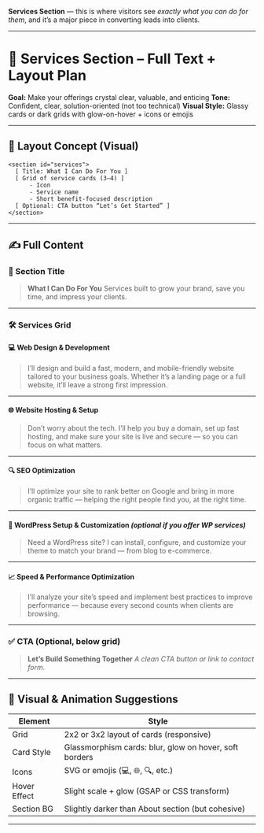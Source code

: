**Services Section** — this is where visitors see *exactly what you can do for them*, and it’s a major piece in converting leads into clients.

---

# 🧠 **Services Section – Full Text + Layout Plan**

**Goal:** Make your offerings crystal clear, valuable, and enticing
**Tone:** Confident, clear, solution-oriented (not too technical)
**Visual Style:** Glassy cards or dark grids with glow-on-hover + icons or emojis

---

## 📄 Layout Concept (Visual)

```
<section id="services">
  [ Title: What I Can Do For You ]
  [ Grid of service cards (3–4) ]
      - Icon
      - Service name
      - Short benefit-focused description
  [ Optional: CTA button “Let’s Get Started” ]
</section>
```

---

## ✍️ **Full Content**

### 🧠 Section Title

> **What I Can Do For You**
> Services built to grow your brand, save you time, and impress your clients.

---

### 🛠 Services Grid

#### 💻 Web Design & Development

> I’ll design and build a fast, modern, and mobile-friendly website tailored to your business goals. Whether it’s a landing page or a full website, it’ll leave a strong first impression.

---

#### 🌐 Website Hosting & Setup

> Don’t worry about the tech. I’ll help you buy a domain, set up fast hosting, and make sure your site is live and secure — so you can focus on what matters.

---

#### 🔍 SEO Optimization

> I’ll optimize your site to rank better on Google and bring in more organic traffic — helping the right people find you, at the right time.

---

#### 🛒 WordPress Setup & Customization *(optional if you offer WP services)*

> Need a WordPress site? I can install, configure, and customize your theme to match your brand — from blog to e-commerce.

---

#### 📈 Speed & Performance Optimization

> I’ll analyze your site’s speed and implement best practices to improve performance — because every second counts when clients are browsing.

---

### ✅ CTA (Optional, below grid)

> **Let’s Build Something Together**
> *A clean CTA button or link to contact form.*

---

## 🎨 Visual & Animation Suggestions

| Element      | Style                                                  |
| ------------ | ------------------------------------------------------ |
| Grid         | 2x2 or 3x2 layout of cards (responsive)                |
| Card Style   | Glassmorphism cards: blur, glow on hover, soft borders |
| Icons        | SVG or emojis (💻, 🌐, 🔍, etc.)                       |
| Hover Effect | Slight scale + glow (GSAP or CSS transform)            |
| Section BG   | Slightly darker than About section (but cohesive)      |

---